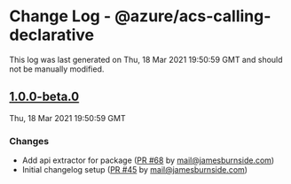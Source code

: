 # Change Log - @azure/acs-calling-declarative

This log was last generated on Thu, 18 Mar 2021 19:50:59 GMT and should not be manually modified.

<!-- Start content -->

## [1.0.0-beta.0](https://github.com/azure/communication-ui-sdk/tree/@azure/acs-calling-declarative_v1.0.0-beta.0)

Thu, 18 Mar 2021 19:50:59 GMT

### Changes

- Add api extractor for package ([PR #68](https://github.com/azure/communication-ui-sdk/pull/68) by mail@jamesburnside.com)
- Initial changelog setup ([PR #45](https://github.com/azure/communication-ui-sdk/pull/45) by mail@jamesburnside.com)
